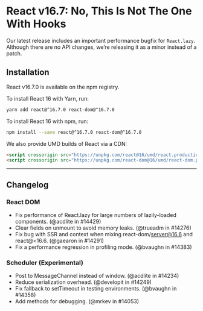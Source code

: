 # React v16.7: No, This Is Not The One With Hooks

Our latest release includes an important performance bugfix for `React.lazy`. Although there are no API changes, we’re releasing it as a minor instead of a patch.

## Installation

React v16.7.0 is available on the npm registry.

To install React 16 with Yarn, run:
```bash
yarn add react@^16.7.0 react-dom@^16.7.0
```

To install React 16 with npm, run:
```bash
npm install --save react@^16.7.0 react-dom@^16.7.0
```

We also provide UMD builds of React via a CDN:

```html
<script crossorigin src="https://unpkg.com/react@16/umd/react.production.min.js"></script>
<script crossorigin src="https://unpkg.com/react-dom@16/umd/react-dom.production.min.js"></script>
```
---

## Changelog
### React DOM
- Fix performance of React.lazy for large numbers of lazily-loaded components. (@acdlite in #14429)
- Clear fields on unmount to avoid memory leaks. (@trueadm in #14276)
- Fix bug with SSR and context when mixing react-dom/server@16.6 and react@<16.6. (@gaearon in #14291)
- Fix a performance regression in profiling mode. (@bvaughn in #14383)

### Scheduler (Experimental)
- Post to MessageChannel instead of window. (@acdlite in #14234)
- Reduce serialization overhead. (@developit in #14249)
- Fix fallback to setTimeout in testing environments. (@bvaughn in #14358)
- Add methods for debugging. (@mrkev in #14053)

